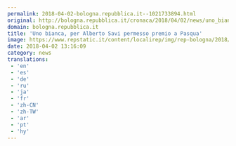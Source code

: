```yaml
---
permalink: 2018-04-02-bologna.repubblica.it--1021733894.html
original: http://bologna.repubblica.it/cronaca/2018/04/02/news/uno_bianca_per_alberto_savi_permesso_premio_a_pasqua-192788439/?rss
domain: bologna.repubblica.it
title: 'Uno bianca, per Alberto Savi permesso premio a Pasqua'
image: https://www.repstatic.it/content/localirep/img/rep-bologna/2018/04/02/130858976-5dbbaaab-e8f0-4326-b923-fa81f1a1ee2a.jpg
date: 2018-04-02 13:16:09
category: news
translations: 
 - 'en'
 - 'es'
 - 'de'
 - 'ru'
 - 'ja'
 - 'fr'
 - 'zh-CN'
 - 'zh-TW'
 - 'ar'
 - 'pt'
 - 'hy'
---
```


